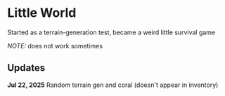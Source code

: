 # Little World

Started as a terrain-generation test, became a weird little survival game

*NOTE:* does not work sometimes


## Updates

**Jul 22, 2025**
Random terrain gen and coral (doesn't appear in inventory)